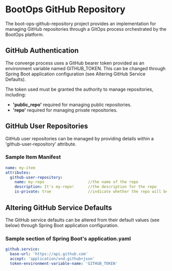 # BootOps GitHub Repository
The boot-ops-github-repository project provides an implementation
for managing GitHub repositories through a GitOps process
orchestrated by the BootOps platform.

## GitHub Authentication
The converge process uses a GitHub bearer token provided as an environment
variable named GITHUB_TOKEN.  This can be changed through Spring Boot application
configuration (see Altering GitHub Service Defaults).

The token used must be granted the authority to manage repositories, including:
- **'public_repo'** required for managing public repositories.
- **'repo'** required for managing private repositories.

## GitHub User Repositories
GitHub user repositories can be managed by providing details within a
'github-user-repository' attribute.

### Sample Item Manifest
```yaml
name: my-item
attributes:
  github-user-repository:
    name: my-repo                   //the name of the repo
    description: It's my-repo!      //the description for the repo
    is-private: true                //indicate whether the repo will be private
```

## Altering GitHub Service Defaults
The GitHub service defaults can be altered from their default values (see below)
through Spring Boot application configuration.

### Sample section of Spring Boot's application.yaml 
```yaml
github.service:
  base-url: 'https://api.github.com'
  accept: 'application/vnd.github+json'
  token-environment-variable-name: 'GITHUB_TOKEN'
```